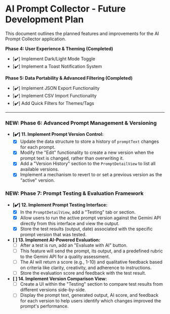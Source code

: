# AI Prompt Collector - Future Development Plan

This document outlines the planned features and improvements for the AI Prompt Collector application.

**Phase 4: User Experience & Theming (Completed)**

-   [✔️] Implement Dark/Light Mode Toggle
-   [✔️] Implement a Toast Notification System

**Phase 5: Data Portability & Advanced Filtering (Completed)**

-   [✔️] Implement JSON Export Functionality
-   [✔️] Implement CSV Import Functionality
-   [✔️] Add Quick Filters for Themes/Tags

---
### **NEW: Phase 6: Advanced Prompt Management & Versioning**

-   **[✔️] 11. Implement Prompt Version Control:**
    -   [x] Update the data structure to store a history of `promptText` changes for each prompt.
    -   [x] Modify the "Edit" functionality to create a new version when the prompt text is changed, rather than overwriting it.
    -   [x] Add a "Version History" section to the `PromptDetailView` to list all available versions.
    -   [x] Implement a mechanism to revert to or set a previous version as the "active" version.

### **NEW: Phase 7: Prompt Testing & Evaluation Framework**

-   **[✔️] 12. Implement Prompt Testing Interface:**
    -   [x] In the `PromptDetailView`, add a "Testing" tab or section.
    -   [x] Allow users to run the active prompt version against the Gemini API directly from this interface and view the output.
    -   [x] Store the test results (output, date) associated with the specific prompt version that was tested.

-   **[ ] 13. Implement AI-Powered Evaluation:**
    -   [ ] After a test is run, add an "Evaluate with AI" button.
    -   [ ] This feature will send the prompt, its output, and a predefined rubric to the Gemini API for a quality assessment.
    -   [ ] The AI will return a score (e.g., 1-10) and qualitative feedback based on criteria like clarity, creativity, and adherence to instructions.
    -   [ ] Store the evaluation score and feedback with the test result.

-   **[ ] 14. Implement Version Comparison View:**
    -   [ ] Create a UI within the "Testing" section to compare test results from different versions side-by-side.
    -   [ ] Display the prompt text, generated output, AI score, and feedback for each version to help users identify which changes improved the prompt's performance.